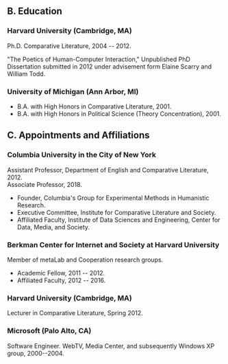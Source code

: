 ## B. Education

### Harvard University (Cambridge, MA)

Ph.D. Comparative Literature, 2004 -- 2012.

"The Poetics of Human-Computer Interaction," Unpublished PhD Dissertation submitted in 2012
under advisement form Elaine Scarry and William Todd.

### University of Michigan (Ann Arbor, MI)

- B.A. with High Honors in Comparative Literature, 2001. 
- B.A. with High Honors in Political Science (Theory Concentration), 2001.

## C. Appointments and Affiliations

### Columbia University in the City of New York

Assistant Professor, Department of English and Comparative Literature, 2012.  
Associate Professor, 2018.

- Founder, Columbia's Group for Experimental Methods in Humanistic Research.
- Executive Committee, Institute for Comparative Literature and Society.
- Affiliated Faculty, Institute of Data Sciences and Engineering, Center for Data, Media, and
Society.

### Berkman Center for Internet and Society at Harvard University

Member of metaLab and Cooperation research groups.  

- Academic Fellow, 2011 -- 2012.
- Affiliated Faculty, 2012 -- 2016.

### Harvard University (Cambridge, MA)

Lecturer in Comparative Literature, Spring 2012.

### Microsoft (Palo Alto, CA)

Software Engineer. WebTV, Media Center, and subsequently Windows XP group, 2000--2004.
 
